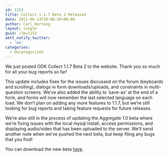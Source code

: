 ```yaml
---
id: 1153
title: Collect 1.1.7 Beta 2 Released
date: 2011-06-14T20:06:56+00:00
author: Carl Hartung
layout: single
guid: /?p=1153
aktt_notify_twitter:
  - 'no'
categories:
  - Uncategorized
---
```

We just posted ODK Collect 1.1.7 Beta 2 to the website. Thank you so much for all your bug reports so far!

This update includes fixes for the issues discussed on the forum (keyboards and scrolling), dialogs in form downloads/uploads, and constraints in multi-question screens. We&#8217;ve also added the ability to &#8216;save-as&#8217; at the end of a form, and forms will now remember the last selected language on each load. We don&#8217;t plan on adding any more features to 1.1.7, but we&#8217;re still looking for bug reports and taking feature requests for future releases.

We&#8217;re also still in the process of updating the Aggregate 1.0 beta where we&#8217;re fixing issues with the local mysql install, access permissions, and displaying audio/video that has been uploaded to the server. We&#8217;ll send another note when we&#8217;ve pushed the next beta, but keep filing any bugs that you find!

You can download the new beta [here](/downloads/download-category/collect/).
